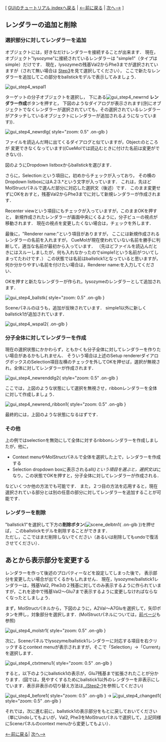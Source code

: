 [ [GUIのチュートリアル indexへ戻る](../../../Documents/GUIのチュートリアル(CueMol2)/) |
[&lt;--前に戻る](../../../Documents/GUIのチュートリアル(CueMol2)/Step3) |
[次へ--&gt;](../../../Documents/GUIのチュートリアル(CueMol2)/Step5) ]

## レンダラーの追加と削除

### 選択部分に対してレンダラーを追加

オブジェクトには，好きなだけレンダラーを接続することが出来ます．
現在，オブジェクト"lysozyme"に接続されているレンダラーは
"simple1"（タイプはsimple）だけです．
現在，lysozymeの残基Val2からPhe3までが選択されていますが（されて無い場合は
[Step3](../../../Documents/GUIのチュートリアル(CueMol2)/Step3)を見て選択してください），
ここで新たなレンダラーを追加してこの部分をballstickモデルで表示してみましょう．


![gui_step4_wspal1](../../../assets/images/Documents/GUIのチュートリアル(CueMol2)/Step4/gui_step4_wspal1.png)


ターゲットの分子オブジェクトを選択し，
下にある![gui_step4_newrnd](../../../assets/images/Documents/GUIのチュートリアル(CueMol2)/Step4/gui_step4_newrnd.png)
**レンダラー作成**ボタンを押すと，
下図のようなダイアログが表示されます((別にオブジェクトでなくレンダラーが選択されていても，その選択されているレンダラーがアタッチしているオブジェクトにレンダラーが追加されるようになっています))．


![gui_step4_newrdlg](../../../assets/images/Documents/GUIのチュートリアル(CueMol2)/Step4/gui_step4_newrdlg.png){ style="zoom: 0.5" .on-glb }


ファイルを読込んだ時に出てくるダイアログと似ていますが，Object:のところが
変更できなくなっています((CueMolでは読込むときに付けた名前は変更ができない))．

図のようにDropdown listboxからballstickを選びます．

さらに，Selection:という項目に，初めからチェックが入っており，
その横のDropdown listboxにはA.2:3.*という文字が入っています．
これは，先ほどMolStructパネルで選んだ部分に対応した選択文（後述）です．
このまま変更せずにOKをおすと，残基Val2からPhe3までに対して新規レンダラーが作成されます．

Recenter viewという項目にもチェックが入っていますが，このままOKを押すと，
新規作成されたレンダラーが画面中央にくるように，分子ビューの視点が移動されます．
現在の視点を変更したくない場合は，チェックを外します．

最後に，"Renderer name:"という項目がありますが，
ここには新規作成されるレンダラーの名前を入れますが，
CueMolが現在使われていない名前を勝手に判断して，適当な名前が最初から入っています．
（先ほどファイルを読込んだときにはスルーしましたが，何も入れなかったのでsimple1という名前がついてしまってたわけです．）
この状態では名前はballstick1となっていると思いますが，
何か分かりやすい名前を付けたい場合は，Renderer name:を入力してください．

OKを押すと新たなレンダラーが作られ，lysozymeのレンダラーとして追加されます．


![gui_step4_ballstk](../../../assets/images/Documents/GUIのチュートリアル(CueMol2)/Step4/gui_step4_ballstk.png){ style="zoom: 0.5" .on-glb }


Sceneパネルのほうも，追加が反映されています．
simple1以外に新しくballstick1が追加されています．


![gui_step4_wspal2](../../../assets/images/Documents/GUIのチュートリアル(CueMol2)/Step4/gui_step4_wspal2.png){ .on-glb }


### 分子全体に対してレンダラーを作成
現在の選択状態にかかわらず，ともかくも分子全体に対してレンダラーを作りたい場合があるかもしれません．
そういう場合は上述のSetup rendererダイアログボックスのSelection項目左横のチェックを外してOKを押せば，選択が無視され，全体に対してレンダラーが作成されます．


![gui_step4_newrenddlg2](../../../assets/images/Documents/GUIのチュートリアル(CueMol2)/Step4/gui_step4_newrenddlg2.png){ style="zoom: 0.5" .on-glb }


ここでは，上図のような状態にして選択を無視させ，ribbonレンダラーを全体に対して作成しましょう．


![gui_step4_newrend_ribbon1](../../../assets/images/Documents/GUIのチュートリアル(CueMol2)/Step4/gui_step4_newrend_ribbon1.png){ style="zoom: 0.5" .on-glb }


最終的には，上図のような状態になるはずです．
### その他
上の例ではselectionを無効にして全体に対するribbonレンダラーを作成しましたが，他に，

*  Context menuやMolStructパネルで全体を選択した上で，レンダラーを作成する
*  Selection dropdown boxに表示されるall(*)という項目を選ぶと，選択文は*になり，この状態でOKを押すと，分子全体に対してレンダラーが作成される．

などいくつか他の方法でも可能です．
また，２つ目の方法を応用すると，現在選択されている部分とは別の任意の部分に対してレンダラーを追加することが可能です．

### レンダラーを削除

"ballstick1"を選択して下方の**削除ボタン**(![scene_delbtn1](../../../assets/images/Documents/GUIのチュートリアル(CueMol2)/Step4/scene_delbtn1.png){ .on-glb })を押せば，
このballstickモデルを削除することができます．<br />
ただし，ここではまだ削除しないでください（あるいは削除してもundoで復活させてください）．

## あとから表示部分を変更する
レンダラーを作って後述のプロパティーなどを設定してしまった後で，
表示部分を変更したい場合が出てくるかもしれません．
現在，lysozyme/ballstick1レンダラーは，残基Val2, Phe3の２残基に対してのみ表示するように作られていますが，これを途中で残基Val2〜Glu7まで表示するように変更しなければならなくなったとしましょう．

まず，MolStructパネルから，下図のように，A2Val〜A7Gluを選択して，矢印ボタンを押し，対象部分を選択します．(MolStructパネルについては，[前ページ](../../../Documents/GUIのチュートリアル(CueMol2)/Step3)も参照)

![gui_step4_molstr1](../../../assets/images/Documents/GUIのチュートリアル(CueMol2)/Step4/gui_step4_molstr1.png){ style="zoom: 0.5" .on-glb }


次に，Sceneパネルでlysozyme/ballstick1レンダラーに対応する項目を右クリックするとcontext menuが表示されますが，そこで「Selection」→「Current」を選択します．


![gui_step4_ctxtmenu1](../../../assets/images/Documents/GUIのチュートリアル(CueMol2)/Step4/gui_step4_ctxtmenu1.png){ style="zoom: 0.5" .on-glb }


すると，以下のようにballstick1の表示が，Glu7残基まで拡張されたことが分かります．(図では，見やすくするためにballstick1以外のレンダラーを非表示にしています．表示非表示の切り替え方法は[../Step2-1](../../../Documents/GUIのチュートリアル(CueMol2)/Step2-1)を参照してください)

![gui_step4_before1](../../../assets/images/Documents/GUIのチュートリアル(CueMol2)/Step4/gui_step4_before1.png){ style="zoom: 0.5" .on-glb } → ![gui_step4_changed1](../../../assets/images/Documents/GUIのチュートリアル(CueMol2)/Step4/gui_step4_changed1.png){ style="zoom: 0.5" .on-glb }

それでは，次に進む前に，ballstick1の表示部分をもとに戻しておいてください（単にUndoしてもよいが，Val2, Phe3をMolStructパネルで選択して，上記同様にSceneパネルのcontext menuから変更してもよい）．

[&lt;--前に戻る](../../../Documents/GUIのチュートリアル(CueMol2)/Step3)|
[次へ--&gt;](../../../Documents/GUIのチュートリアル(CueMol2)/Step5)